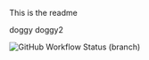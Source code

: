 This is the readme

doggy
doggy2

![GitHub Workflow Status (branch)](https://img.shields.io/github/actions/workflow/status/permafrostyx/sem/main.yml?branch=master)
